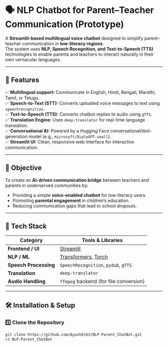 # 🗣️ NLP Chatbot for Parent–Teacher Communication (Prototype)

A **Streamlit-based multilingual voice chatbot** designed to simplify parent–teacher communication in **low-literacy regions**.  
The system uses **NLP, Speech Recognition, and Text-to-Speech (TTS)** technologies to enable parents and teachers to interact naturally in their own vernacular languages.

---

## 🚀 Features

✅ **Multilingual support:** Communicate in English, Hindi, Bengali, Marathi, Tamil, or Telugu.  
✅ **Speech-to-Text (STT):** Converts uploaded voice messages to text using `speechrecognition`.  
✅ **Text-to-Speech (TTS):** Converts chatbot replies to audio using `gTTS`.  
✅ **Translation Engine:** Uses `deep-translator` for real-time language translation.  
✅ **Conversational AI:** Powered by a Hugging Face conversational/text-generation model (e.g., `microsoft/DialoGPT-small`).  
✅ **Streamlit UI:** Clean, responsive web interface for interactive communication.  

---

## 🧠 Objective

To create an **AI-driven communication bridge** between teachers and parents in underserved communities by:
- Providing a simple **voice-enabled chatbot** for low-literacy users.
- Promoting **parental engagement** in children’s education.
- Reducing communication gaps that lead to school dropouts.

---

## 🧩 Tech Stack

| Category | Tools & Libraries |
|-----------|------------------|
| **Frontend / UI** | [Streamlit](https://streamlit.io) |
| **NLP / ML** | [Transformers](https://huggingface.co/transformers/), [Torch](https://pytorch.org) |
| **Speech Processing** | `SpeechRecognition`, `pydub`, `gTTS` |
| **Translation** | `deep-translator` |
| **Audio Handling** | `ffmpeg` backend (for file conversion) |

---

## 🛠️ Installation & Setup

### 1️⃣ Clone the Repository
```bash
git clone https://github.com/Ayush6163/NLP-Parent_ChatBot.git
cd NLP-Parent_ChatBot
